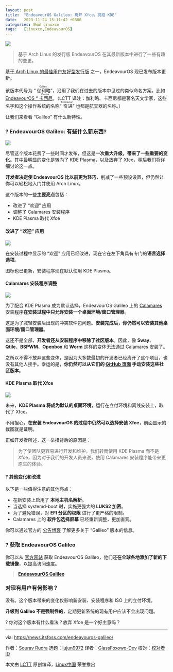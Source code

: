 ```yaml
---
layout: post
title:	"EndeavourOS Galileo: 离开 Xfce，拥抱 KDE"
date:	2023-11-24 15:11:42 +0800 
categories:	新闻 linuxcn 
tags:	[linuxcn,EndeavourOS]
---
```



![](/Asserts/Images//attachment/album/202311/24/151118d9hh9ltji7990p9j.jpg)



> 
> 基于 Arch Linux 的发行版 EndeavourOS 在其最新版本中进行了一些有趣的变更。
> 
> 
> 


[基于 Arch Linux 的最佳用户友好型发行版](https://itsfoss.com/arch-based-linux-distros/) 之一，EndeavourOS 现已发布版本更新。


该版本代号为 “<ruby> 伽利略 <rt>  Galileo </rt></ruby>”，沿用了我们在过去的版本中见过的类似命名方案，比如 [EndeavourOS “<ruby> 卡西尼 <rt>  Cassini </rt></ruby>](https://news.itsfoss.com/endeavouros-cassini/)。（LCTT 译注：伽利略、卡西尼都是著名天文学家，这些名字和这个操作系统的名称“<ruby> 奋进 <rt>  Endeavour </rt></ruby>” 也都是航天器的名称。）


让我们来看看 “Galileo” 有什么新特性。


### ? EndeavourOS Galileo: 有些什么新东西?


![](/Asserts/Images//attachment/album/202311/24/151142evrr8cnv2neyjvyy.jpg)


尽管这个版本花费了一些时间才发布，但这是**一次重大升级，带来了一些重要的变化**。其中最明显的变化是转向了 KDE Plasma，以及放弃了 Xfce，稍后我们将详细讨论这一点。


**开发者决定使 EndeavourOS 比以前更为轻巧**，削减了一些预设设置，但仍然让你可以轻松地入门并使用 Arch Linux。


这个版本的一些**主要亮点**包括：


* 改进了 “欢迎” 应用
* 调整了 Calamares 安装程序
* KDE Plasma 取代 Xfce


#### 改进了 “欢迎” 应用


![](/Asserts/Images//attachment/album/202311/24/151142in4npp9n3p4kpdne.png)


在安装过程中显示的 “欢迎” 应用已经改进，现在它在左下角具有专门的**语言选择选项**。


图标也已更新，安装程序现在默认使用 KDE Plasma。


#### Calamares 安装程序调整


![](/Asserts/Images//attachment/album/202311/24/151143de9exne9m5eem4tq.png)


为了配合 KDE Plasma 成为默认选择，EndeavourOS Galileo 上的 [Calamares](https://calamares.io/) 安装程序**在安装过程中只允许安装一个桌面环境/窗口管理器**。


这是为了减轻安装后出现的冲突软件包问题。**安装完成后，你仍然可以安装其他桌面环境/窗口管理器**。


这还不是全部，**开发者还从安装程序中移除了社区版本**。因此，像 **Sway**、**Qtile**、**BSPWM**、**Openbox** 和 **Worm** 这样的变体无法通过 Calamares 安装了。


之所以不得不放弃这些变体，是因为大多数最初的开发者已经离开了这个项目，也没有其他人接手。幸运的是，**你仍然可以从它们的 [GitHub 页面](https://github.com/EndeavourOS-Community-Editions) 手动安装这些社区版本**。


#### KDE Plasma 取代 Xfce


![](/Asserts/Images//attachment/album/202311/24/151143sngz92u2b2nnynbb.jpg)


未来，**KDE Plasma 将成为默认的桌面环境**，运行在立付环境和离线安装上，取代了 Xfce。


不用担心，**在安装 EndeavourOS 的过程中仍然可以选择安装 Xfce**，前面显示的截图就是证明。


正如开发者所述，这一举措背后的原因是：



> 
> 为了使团队更容易进行开发和维护，我们转而使用 KDE Plasma 而不是 Xfce，因为对于我们的开发人员来说，使用 Calamares 安装程序能带来更原生的体验。
> 
> 
> 


#### ?️ 其他变化和改进


以下是一些值得注意的其他亮点：


* 在新安装上启用了 **本地主机名解析**。
* 当选择 systemd-boot 时，实施更强大的 **LUKS2 加密**。
* 为了避免错误，对 **EFI 分区的权限** 进行了更严格的限制。
* Calamares 上的 **软件包选择屏幕** 已经重新调整，更加直观。


你可以通过官方的 [公告博客](https://endeavouros.com/news/slimmer-options-but-lean-and-in-a-new-live-environment-galileo-has-arrived/) 了解更多关于 “Galileo” 版本的信息。


### ? 获取 EndeavourOS Galileo


你可以从 [官方网站](https://endeavouros.com/) 获取 EndeavourOS Galileo，他们还**在全球各地添加了新的下载镜像**，以提高访问速度。



> 
> **[EndeavourOS Galileo](https://endeavouros.com/)**
> 
> 
> 


### 对现有用户有何影响？


没有。这个版本带来的变化仅影响新安装、安装程序和 ISO 上的立付环境。


**升级到 Galileo 不是强制性的**，定期更新系统的现有用户应该不会出现问题。


? 你对这个版本有什么看法？放弃 Xfce 是一个好主意吗？




---


via: <https://news.itsfoss.com/endeavouros-galileo/>


作者：[Sourav Rudra](https://news.itsfoss.com/author/sourav/) 选题：[lujun9972](https://github.com/lujun9972) 译者：[GlassFoxowo-Dev](https://github.com/GlassFoxowo-Dev) 校对：[校对者ID](https://github.com/%E6%A0%A1%E5%AF%B9%E8%80%85ID)


本文由 [LCTT](https://github.com/LCTT/TranslateProject) 原创编译，[Linux中国](https://linux.cn/) 荣誉推出
